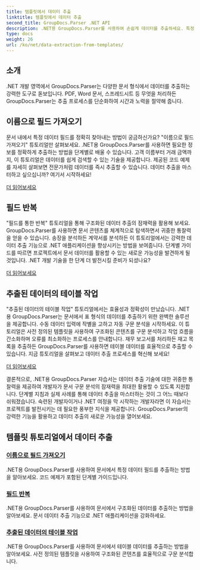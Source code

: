 ```yaml
---
title: 템플릿에서 데이터 추출
linktitle: 템플릿에서 데이터 추출
second_title: GroupDocs.Parser .NET API
description: .NET용 GroupDocs.Parser를 사용하여 손쉽게 데이터를 추출하세요. 특정 필드를 검색하고, 데이터를 반복하고, 추출된 콘텐츠의 테이블로 작업하는 방법을 알아보세요.
type: docs
weight: 26
url: /ko/net/data-extraction-from-templates/
---
```


## 소개

.NET 개발 영역에서 GroupDocs.Parser는 다양한 문서 형식에서 데이터를 추출하는 강력한 도구로 돋보입니다. PDF, Word 문서, 스프레드시트 등 무엇을 처리하든 GroupDocs.Parser는 추출 프로세스를 단순화하여 시간과 노력을 절약해 줍니다.

## 이름으로 필드 가져오기

문서 내에서 특정 데이터 필드를 정확히 찾아내는 방법이 궁금하신가요? "이름으로 필드 가져오기" 튜토리얼만 살펴보세요. .NET용 GroupDocs.Parser를 사용하면 필요한 정보를 정확하게 추출하는 방법을 단계별로 배울 수 있습니다. 고객 이름부터 거래 금액까지, 이 튜토리얼은 데이터를 쉽게 검색할 수 있는 기술을 제공합니다. 제공된 코드 예제를 자세히 살펴보면 전문가처럼 데이터를 즉시 추출할 수 있습니다. 데이터 추출을 마스터하고 싶으십니까? 여기서 시작하세요!

[더 읽어보세요](./get-field-by-name/)

## 필드 반복

"필드를 통한 반복" 튜토리얼을 통해 구조화된 데이터 추출의 잠재력을 활용해 보세요. GroupDocs.Parser를 사용하면 문서 콘텐츠를 체계적으로 탐색하면서 귀중한 통찰력을 얻을 수 있습니다. 송장을 분석하든 계약서를 분석하든 이 튜토리얼에서는 강력한 데이터 추출 기능으로 .NET 애플리케이션을 향상시키는 방법을 보여줍니다. 단계별 가이드를 따르면 프로젝트에서 문서 데이터를 활용할 수 있는 새로운 가능성을 발견하게 될 것입니다. .NET 개발 기술을 한 단계 더 발전시킬 준비가 되셨나요?

[더 읽어보세요](./iterate-through-fields/)

## 추출된 데이터의 테이블 작업

"추출된 데이터의 테이블 작업" 튜토리얼에서는 효율성과 정확성이 만났습니다. .NET용 GroupDocs.Parser는 문서에서 표 형식의 데이터를 추출하기 위한 완벽한 솔루션을 제공합니다. 수동 데이터 입력에 작별을 고하고 자동 구문 분석을 시작하세요. 이 튜토리얼은 사전 정의된 템플릿을 사용하여 구조화된 콘텐츠를 구문 분석하고 작업 흐름을 간소화하며 오류를 최소화하는 프로세스를 안내합니다. 재무 보고서를 처리하든 재고 목록을 추출하든 GroupDocs.Parser를 사용하면 테이블 데이터를 효율적으로 추출할 수 있습니다. 지금 튜토리얼을 살펴보고 데이터 추출 프로세스를 혁신해 보세요!

[더 읽어보세요](./working-with-tables-in-extracted-data/)

결론적으로, .NET용 GroupDocs.Parser 자습서는 데이터 추출 기술에 대한 귀중한 통찰력을 제공하여 개발자가 문서 구문 분석의 잠재력을 최대한 활용할 수 있도록 지원합니다. 단계별 지침과 실제 사례를 통해 데이터 추출을 마스터하는 것이 그 어느 때보다 쉬워졌습니다. 숙련된 개발자이거나 .NET 여정을 막 시작하는 개발자라면 이 자습서는 프로젝트를 발전시키는 데 필요한 풍부한 지식을 제공합니다. GroupDocs.Parser의 강력한 기능을 활용하고 데이터 추출의 새로운 가능성을 열어보세요.
## 템플릿 튜토리얼에서 데이터 추출
### [이름으로 필드 가져오기](./get-field-by-name/)
.NET용 GroupDocs.Parser를 사용하여 문서에서 특정 데이터 필드를 추출하는 방법을 알아보세요. 코드 예제가 포함된 단계별 가이드입니다.
### [필드 반복](./iterate-through-fields/)
.NET용 GroupDocs.Parser를 사용하여 문서에서 구조화된 데이터를 추출하는 방법을 알아보세요. 문서 데이터 추출 기능으로 .NET 애플리케이션을 강화하세요.
### [추출된 데이터의 테이블 작업](./working-with-tables-in-extracted-data/)
.NET용 GroupDocs.Parser를 사용하여 문서에서 테이블 데이터를 추출하는 방법을 알아보세요. 사전 정의된 템플릿을 사용하여 구조화된 콘텐츠를 효율적으로 구문 분석합니다.